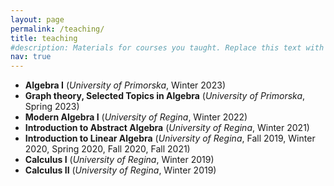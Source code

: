 ```yaml
---
layout: page
permalink: /teaching/
title: teaching
#description: Materials for courses you taught. Replace this text with your description.
nav: true
---
```


* **Algebra I** (*University of Primorska*, Winter 2023)
* **Graph theory, Selected Topics in Algebra** (*University of Primorska*, Spring 2023)
* **Modern Algebra I** (*University of Regina*, Winter 2022)
* **Introduction to Abstract Algebra** (*University of Regina*, Winter 2021)
* **Introduction to Linear Algebra** (*University of Regina*, Fall 2019, Winter 2020, Spring 2020, Fall 2020, Fall 2021)
* **Calculus I** (*University of Regina*, Winter 2019)
* **Calculus II** (*University of Regina*, Winter 2019)

